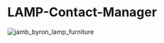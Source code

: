 # LAMP-Contact-Manager
![jamb_byron_lamp_furniture](https://github.com/colemaring/LAMP-Contact-Manager/assets/65455664/eac9b01d-1e4f-45e4-837a-9a609fb8ca54)

